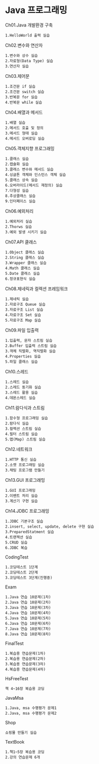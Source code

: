 # Java 프로그래밍
Ch01.Java 개발환경 구축

    1.HelloWorld 출력 실습

Ch02.변수와 연산자

    1.변수와 상수 실습
    2.자료형(Data Type) 실습
    3.연산자 실습

Ch03.제어문

    1.조건문 if 실습
    2.조건문 switch 실습
    3.반복문 for 실습
    4.반복문 while 실습

Ch04.배열과 메서드

    1.배열 실습
    2.메서드 호출 및 정의
    3.메서드 형태 실습
    4.메서드 오버로딩 실습

Ch05.객체지향 프로그래밍

    1.클래스 실습
    2.캡슐화 실습
    3.클래스 변수와 메서드 실습
    4.싱글톤 객체와 인스턴스 객체 실습
    5.클래스 상속 실습
    6.오버라이드(메서드 재정의) 실습
    7.다형성 실습
    8.추상클래스 실습
    9.인터페이스 실습

Ch06.예외처리

    1.예외처리 실습
    2.Thorws 실습
    3.예외 발생 시키기 실습

Ch07.API 클래스

    1.Object 클래스 실습
    2.String 클래스 실습
    3.Wrapper 클래스 실습
    4.Math 클래스 실습
    5.Date 클래스 실습
    6.정규표현식 실습

Ch08.제네릭과 컬렉션 프레임워크

    1.제네릭 실습
    2.자료구조 Queue 실습
    3.자료구조 List 실습
    4.자료구조 Set 실습
    5.자료구조 Map 실습

Ch09.파일 입출력

    1.입출력, 문자 스트림 실습
    2.Buffer 입출력 스트림 실습
    3.객체 직렬화, 역직렬화 실습
    4.Properties 실습
    5.파일 클래스 실습

Ch10.스레드

    1.스레드 실습
    2.스레드 동기화 실습
    3.스레드 활용 실습
    4.데몬스레드 실습

Ch11.람다식과 스트림

    1.함수형 프로그래밍 실습
    2.람다식 실습
    3.컬렉션 스트림 실습
    4.필터 스트림 실습
    5.맵(Map) 스트림 실습

Ch12.네트워크

    1.HTTP 통신 실습
    2.소켓 프로그래밍 실습
    3.채팅 프로그램 만들기

Ch13.GUI 프로그래밍

    1.GUI 프로그래밍
    2.이벤트 처리 실습
    3.계산기 구현 실습
    
Ch14.JDBC 프로그래밍

    1.JDBC 기본구조 실습
    2.insert, select, update, delete 구현 실습
    3.PreparedStatment 실습
    4.트랜잭션 실습
    5.CRUD 실습
    6.JDBC 복습

CodingTest

    1.코딩테스트 1단계
    2.코딩테스트 2단계
    3.코딩테스트 3단계(진행중)

Exam

    1.Java 연습 10문제(1차)
    2.Java 연습 10문제(2차)
    3.Java 연습 10문제(3차)
    4.Java 연습 10문제(4차)
    5.Java 연습 10문제(5차)
    6.Java 연습 10문제(6차)
    7.Java 연습 10문제(7차)
    8.Java 연습 10문제(8차)

FinalTest

    1.복습용 연습문제(1차)
    2.복습용 연습문제(2차)
    3.복습용 연습문제(3차)
    4.복습용 연습문제(4차)

HsFreeTest

    책 4~16장 복습용 코딩

JavaMsa

    1.Java, msa 수행평가 문제1
    2.Java, msa 수행평가 문제2

Shop

    쇼핑몰 만들기 실습

TextBook

    1.책1~5장 복습용 코딩
    2.강의 연습문제 6개
